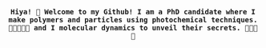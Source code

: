 
<h4 align="center"><samp>Hiya! 💫 Welcome to my Github! I am a PhD candidate where I make polymers and particles using photochemical techniques. 👩🏻‍🔬🧪🔦  and I  molecular dynamics to unveil their secrets. 👩🏻‍💻🤫</samp>
